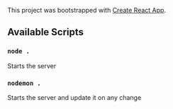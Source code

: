 This project was bootstrapped with [Create React App](https://github.com/facebook/create-react-app).

## Available Scripts

### `node .`

Starts the server 

### `nodemon .`

Starts the server and update it on any change 